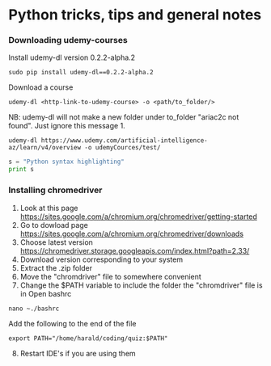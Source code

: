 # Python tricks, tips and general notes


### Downloading udemy-courses
Install udemy-dl version 0.2.2-alpha.2
```
sudo pip install udemy-dl==0.2.2-alpha.2
```
Download a course
```
udemy-dl <http-link-to-udemy-course> -o <path/to_folder/>
```
NB: udemy-dl will not make a new folder under to_folder
		"ariac2c not found". Just ignore this message
1.
```
udemy-dl https://www.udemy.com/artificial-intelligence-az/learn/v4/overview -o udemyCources/test/
```
```python
s = "Python syntax highlighting"
print s
```

### Installing chromedriver
1. Look at this page
https://sites.google.com/a/chromium.org/chromedriver/getting-started
2. Go to dowload page
https://sites.google.com/a/chromium.org/chromedriver/downloads
3. Choose latest version
https://chromedriver.storage.googleapis.com/index.html?path=2.33/
4. Download version corresponding to your system
5. Extract the .zip folder
6. Move the "chromdriver" file to somewhere convenient
7. Change the $PATH variable to include the folder the "chromdriver" file is in
Open bashrc
```
nano ~./bashrc
```
Add the following to the end of the file
```
export PATH="/home/harald/coding/quiz:$PATH"
```
8. Restart IDE's if you are using them
